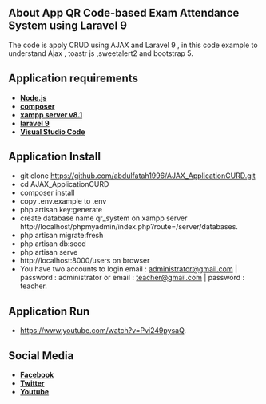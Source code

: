 
## About App QR Code-based Exam Attendance System using Laravel 9

The code is apply CRUD using AJAX and Laravel 9 , in this code example to understand Ajax , toastr js ,sweetalert2 and bootstrap 5.

## Application requirements

- **[Node.js](https://nodejs.org/en/)**
- **[composer](https://getcomposer.org/)**
- **[xampp server v8.1](https://www.apachefriends.org/index.html)**
- **[laravel 9](https://laravel.com/)**
- **[Visual Studio Code](https://code.visualstudio.com/)**

## Application Install
- git clone https://github.com/abdulfatah1996/AJAX_ApplicationCURD.git
- cd AJAX_ApplicationCURD
- composer install
- copy .env.example to .env
- php artisan key:generate
- create database name qr_system on xampp server http://localhost/phpmyadmin/index.php?route=/server/databases.
- php artisan migrate:fresh
- php artisan db:seed
- php artisan serve
- http://localhost:8000/users on browser
- You have two accounts to login email : administrator@gmail.com | password : administrator or email : teacher@gmail.com | password : teacher.

## Application Run
- https://www.youtube.com/watch?v=Pvi249pysaQ.

## Social Media
- **[Facebook](https://www.facebook.com/abdelfatahMain)**
- **[Twitter](https://twitter.com/abdelfatah_1996)**
- **[Youtube](https://www.youtube.com/channel/UCG-AGtKVzTwCIfiL0J3-6_w)**
